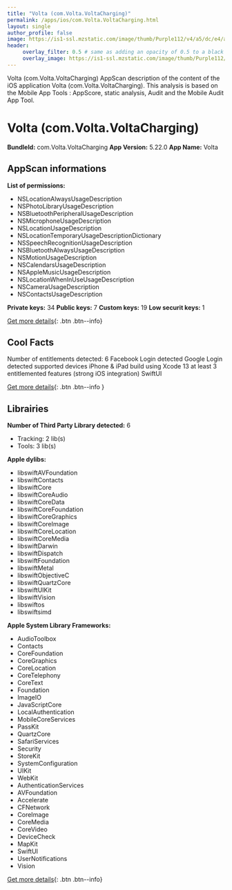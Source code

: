 ```yaml
---
title: "Volta (com.Volta.VoltaCharging)"
permalink: /apps/ios/com.Volta.VoltaCharging.html
layout: single
author_profile: false
image: https://is1-ssl.mzstatic.com/image/thumb/Purple112/v4/a5/dc/e4/a5dce457-e5ec-9a51-d9c0-c4a08dec3633/AppIcon-0-0-1x_U007emarketing-0-0-0-7-0-0-sRGB-0-0-0-GLES2_U002c0-512MB-85-220-0-0.png/512x512bb.jpg
header: 
     overlay_filter: 0.5 # same as adding an opacity of 0.5 to a black background
     overlay_image: https://is1-ssl.mzstatic.com/image/thumb/Purple112/v4/a5/dc/e4/a5dce457-e5ec-9a51-d9c0-c4a08dec3633/AppIcon-0-0-1x_U007emarketing-0-0-0-7-0-0-sRGB-0-0-0-GLES2_U002c0-512MB-85-220-0-0.png/512x512bb.jpg
---
```

Volta (com.Volta.VoltaCharging) AppScan description of the content of the iOS application Volta (com.Volta.VoltaCharging). This analysis is based on the Mobile App Tools : AppScore, static analysis, Audit and the Mobile Audit App Tool.

# Volta (com.Volta.VoltaCharging)

**BundleId:** com.Volta.VoltaCharging
**App Version:** 5.22.0
**App Name:** Volta


## AppScan informations 

**List of permissions:** 
- NSLocationAlwaysUsageDescription
- NSPhotoLibraryUsageDescription
- NSBluetoothPeripheralUsageDescription
- NSMicrophoneUsageDescription
- NSLocationUsageDescription
- NSLocationTemporaryUsageDescriptionDictionary
- NSSpeechRecognitionUsageDescription
- NSBluetoothAlwaysUsageDescription
- NSMotionUsageDescription
- NSCalendarsUsageDescription
- NSAppleMusicUsageDescription
- NSLocationWhenInUseUsageDescription
- NSCameraUsageDescription
- NSContactsUsageDescription
  
  
**Private keys:** 34
**Public keys:** 7
**Custom keys:** 19
**Low securit keys:** 1
  
[Get more details](/pricing.html){: .btn .btn--info}

## Cool Facts

Number of entitlements detected: 6
Facebook Login detected
Google Login detected
supported devices iPhone & iPad
build using Xcode 13
at least 3 entitlemented features (strong iOS integration)
SwiftUI
  
[Get more details](/pricing.html){: .btn .btn--info }

## Librairies 
**Number of Third Party Library detected:** 6
- Tracking: 2 lib(s)
- Tools: 3 lib(s)


**Apple dylibs:**
- libswiftAVFoundation
- libswiftContacts
- libswiftCore
- libswiftCoreAudio
- libswiftCoreData
- libswiftCoreFoundation
- libswiftCoreGraphics
- libswiftCoreImage
- libswiftCoreLocation
- libswiftCoreMedia
- libswiftDarwin
- libswiftDispatch
- libswiftFoundation
- libswiftMetal
- libswiftObjectiveC
- libswiftQuartzCore
- libswiftUIKit
- libswiftVision
- libswiftos
- libswiftsimd


**Apple System Library Frameworks:**
- AudioToolbox
- Contacts
- CoreFoundation
- CoreGraphics
- CoreLocation
- CoreTelephony
- CoreText
- Foundation
- ImageIO
- JavaScriptCore
- LocalAuthentication
- MobileCoreServices
- PassKit
- QuartzCore
- SafariServices
- Security
- StoreKit
- SystemConfiguration
- UIKit
- WebKit
- AuthenticationServices
- AVFoundation
- Accelerate
- CFNetwork
- CoreImage
- CoreMedia
- CoreVideo
- DeviceCheck
- MapKit
- SwiftUI
- UserNotifications
- Vision


  
[Get more details](/pricing.html){: .btn .btn--info}

